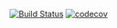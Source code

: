 [![Build Status](https://travis-ci.com/kristus123/spring-backend.svg?branch=master)](https://travis-ci.com/kristus123/spring-backend)
[![codecov](https://codecov.io/gh/kristus123/spring-backend/branch/haakon.add.jacoco/graph/badge.svg)](https://codecov.io/gh/kristus123/spring-backend)